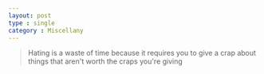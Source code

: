 ```yaml
---
layout: post
type : single
category : Miscellany
---
```

> Hating is a waste of time because it requires you to give a crap about things that aren't worth the craps you're giving